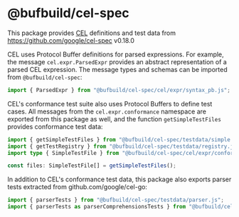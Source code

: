 # @bufbuild/cel-spec

This package provides [CEL](https://github.com/google/cel-spec) definitions and test data from
https://github.com/google/cel-spec <!-- upstreamCelSpecRef -->v0.18.0<!-- upstreamCelSpecRef -->

CEL uses Protocol Buffer definitions for parsed expressions. For example, the
message `cel.expr.ParsedExpr` provides an abstract representation of a parsed
CEL expression. The message types and schemas can be imported from
`@bufbuild/cel-spec`:

```ts
import { ParsedExpr } from "@bufbuild/cel-spec/cel/expr/syntax_pb.js";
```

CEL's conformance test suite also uses Protocol Buffers to define test cases.
All messages from the `cel.expr.conformance` namespace are exported from this
package as well, and the function `getSimpleTestFiles` provides conformance test data:

```ts
import { getSimpleTestFiles } from "@bufbuild/cel-spec/testdata/simple.js";
import { getTestRegistry } from "@bufbuild/cel-spec/testdata/registry.js";
import type { SimpleTestFile } from "@bufbuild/cel-spec/cel/expr/conformance/test/simple_pb.js";

const files: SimpleTestFile[] = getSimpleTestFiles();
```

In addition to CEL's conformance test data, this package also exports parser
tests extracted from github.com/google/cel-go:

```ts
import { parserTests } from "@bufbuild/cel-spec/testdata/parser.js";
import { parserTests as parserComprehensionsTests } from "@bufbuild/cel-spec/testdata/parser-comprehensions.js";
```
